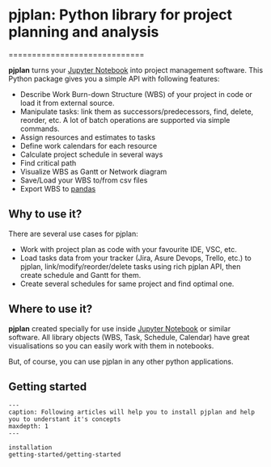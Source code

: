 # pjplan: Python library for project planning and analysis
=============================

**pjplan** turns your [Jupyter Notebook](https://jupyter.org/) into project management software. 
This Python package gives you a simple API with following features:
- Describe Work Burn-down Structure (WBS) of your project in code or load it from external source.
- Manipulate tasks: link them as successors/predecessors, find, delete, reorder, etc. A lot of batch operations are supported via simple commands.
- Assign resources and estimates to tasks
- Define work calendars for each resource
- Calculate project schedule in several ways
- Find critical path
- Visualize WBS as Gantt or Network diagram
- Save/Load your WBS to/from csv files
- Export WBS to [pandas](https://pandas.pydata.org/)

## Why to use it?
There are several use cases for pjplan:
- Work with project plan as code with your favourite IDE, VSC, etc.
- Load tasks data from your tracker (Jira, Asure Devops, Trello, etc.) to pjplan, 
link/modify/reorder/delete tasks using rich pjplan API, then create schedule and Gantt for them.
- Create several schedules for same project and find optimal one.

## Where to use it?

**pjplan** created specially for use inside [Jupyter Notebook](https://jupyter.org/) 
or similar software. All library objects (WBS, Task, Schedule, Calendar) have great visualisations 
so you can easily work with them in notebooks. 

But, of course, you can use pjplan in any other python applications.

## Getting started

```{toctree}
---
caption: Following articles will help you to install pjplan and help you to understant it's concepts
maxdepth: 1
---

installation
getting-started/getting-started